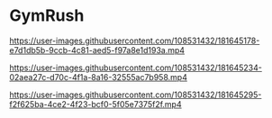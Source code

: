 # GymRush

https://user-images.githubusercontent.com/108531432/181645178-e7d1db5b-9ccb-4c81-aed5-f97a8e1d193a.mp4

https://user-images.githubusercontent.com/108531432/181645234-02aea27c-d70c-4f1a-8a16-32555ac7b958.mp4

https://user-images.githubusercontent.com/108531432/181645295-f2f625ba-4ce2-4f23-bcf0-5f05e7375f2f.mp4
